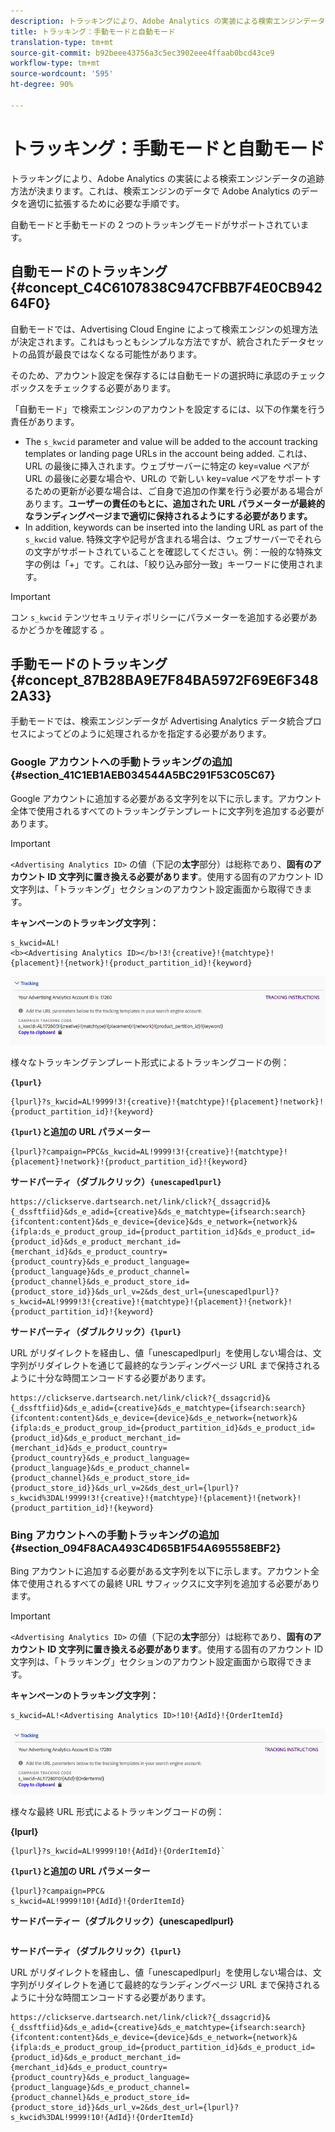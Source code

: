 ```yaml
---
description: トラッキングにより、Adobe Analytics の実装による検索エンジンデータの追跡方法が決まります。これは、検索エンジンのデータで Adobe Analytics のデータを適切に拡張するために必要な手順です。
title: トラッキング：手動モードと自動モード
translation-type: tm+mt
source-git-commit: b92beee43756a3c5ec3902eee4ffaab0bcd43ce9
workflow-type: tm+mt
source-wordcount: '595'
ht-degree: 90%

---
```



# トラッキング：手動モードと自動モード

トラッキングにより、Adobe Analytics の実装による検索エンジンデータの追跡方法が決まります。これは、検索エンジンのデータで Adobe Analytics のデータを適切に拡張するために必要な手順です。

自動モードと手動モードの 2 つのトラッキングモードがサポートされています。

## 自動モードのトラッキング {#concept_C4C6107838C947CFBB7F4E0CB94264F0}

自動モードでは、Advertising Cloud Engine によって検索エンジンの処理方法が決定されます。これはもっともシンプルな方法ですが、統合されたデータセットの品質が最良ではなくなる可能性があります。

そのため、アカウント設定を保存するには自動モードの選択時に承認のチェックボックスをチェックする必要があります。

「自動モード」で検索エンジンのアカウントを設定するには、以下の作業を行う責任があります。

* The `s_kwcid` parameter and value will be added to the account tracking templates or landing page URLs in the account being added. これは、URL の最後に挿入されます。ウェブサーバーに特定の key=value ペアが URL の最後に必要な場合や、URLの で新しい key=value ペアをサポートするための更新が必要な場合は、ご自身で追加の作業を行う必要がある場合があります。**ユーザーの責任のもとに、追加された URL パラメーターが最終的なランディングページまで適切に保持されるようにする必要があります。**
* In addition, keywords can be inserted into the landing URL as part of the `s_kwcid` value. 特殊文字や記号が含まれる場合は、ウェブサーバーでそれらの文字がサポートされていることを確認してください。例：一般的な特殊文字の例は「+」です。これは、「絞り込み部分一致」キーワードに使用されます。

>[!IMPORTANT]
>
>コン `s_kwcid` テンツセキュリティポリシーにパラメーターを追加する必要があるかどうかを確認する [](https://docs.adobe.com/content/help/en/id-service/using/reference/csp.html)。

## 手動モードのトラッキング {#concept_87B28BA9E7F84BA5972F69E6F3482A33}

手動モードでは、検索エンジンデータが Advertising Analytics データ統合プロセスによってどのように処理されるかを指定する必要があります。

### Google アカウントへの手動トラッキングの追加 {#section_41C1EB1AEB034544A5BC291F53C05C67}

Google アカウントに追加する必要がある文字列を以下に示します。アカウント全体で使用されるすべてのトラッキングテンプレートに文字列を追加する必要があります。

>[!IMPORTANT]
>
>`<Advertising Analytics ID>` の値（下記の&#x200B;**太字**&#x200B;部分）は総称であり、**固有のアカウント ID 文字列に置き換える必要があります**。使用する固有のアカウント ID 文字列は、「トラッキング」セクションのアカウント設定画面から取得できます。

**キャンペーンのトラッキング文字列：**

```
s_kwcid=AL! 
<b><Advertising Analytics ID></b>!3!{creative}!{matchtype}!{placement}!{network}!{product_partition_id}!{keyword}
```

![](assets/Google.png)

様々なトラッキングテンプレート形式によるトラッキングコードの例：

**`{lpurl}`**

```
{lpurl}?s_kwcid=AL!9999!3!{creative}!{matchtype}!{placement}!network}!{product_partition_id}!{keyword}
```

**`{lpurl}`と追加の URL パラメーター&#x200B;**

```
{lpurl}?campaign=PPC&s_kwcid=AL!9999!3!{creative}!{matchtype}!{placement}!network}!{product_partition_id}!{keyword}
```

**サードパーティ（ダブルクリック）`{unescapedlpurl}`**

```
https://clickserve.dartsearch.net/link/click?{_dssagcrid}&{_dssftfiid}&ds_e_adid={creative}&ds_e_matchtype={ifsearch:search}{ifcontent:content}&ds_e_device={device}&ds_e_network={network}&{ifpla:ds_e_product_group_id={product_partition_id}&ds_e_product_id={product_id}&ds_e_product_merchant_id={merchant_id}&ds_e_product_country={product_country}&ds_e_product_language={product_language}&ds_e_product_channel={product_channel}&ds_e_product_store_id={product_store_id}}&ds_url_v=2&ds_dest_url={unescapedlpurl}?s_kwcid=AL!9999!3!{creative}!{matchtype}!{placement}!{network}!{product_partition_id}!{keyword}
```

**サードパーティ（ダブルクリック）`{lpurl}`**

URL がリダイレクトを経由し、値「unescapedlpurl」を使用しない場合は、文字列がリダイレクトを通じて最終的なランディングページ URL まで保持されるように十分な時間エンコードする必要があります。

```
https://clickserve.dartsearch.net/link/click?{_dssagcrid}&{_dssftfiid}&ds_e_adid={creative}&ds_e_matchtype={ifsearch:search}{ifcontent:content}&ds_e_device={device}&ds_e_network={network}&{ifpla:ds_e_product_group_id={product_partition_id}&ds_e_product_id={product_id}&ds_e_product_merchant_id={merchant_id}&ds_e_product_country={product_country}&ds_e_product_language={product_language}&ds_e_product_channel={product_channel}&ds_e_product_store_id={product_store_id}}&ds_url_v=2&ds_dest_url={lpurl}?s_kwcid%3DAL!9999!3!{creative}!{matchtype}!{placement}!{network}!{product_partition_id}!{keyword}
```

### Bing アカウントへの手動トラッキングの追加 {#section_094F8ACA493C4D65B1F54A695558EBF2}

Bing アカウントに追加する必要がある文字列を以下に示します。アカウント全体で使用されるすべての最終 URL サフィックスに文字列を追加する必要があります。

>[!IMPORTANT]
>
>`<Advertising Analytics ID>` の値（下記の&#x200B;**太字**&#x200B;部分）は総称であり、**固有のアカウント ID 文字列に置き換える必要があります**。使用する固有のアカウント ID 文字列は、「トラッキング」セクションのアカウント設定画面から取得できます。

**キャンペーンのトラッキング文字列：**

```
s_kwcid=AL!<Advertising Analytics ID>!10!{AdId}!{OrderItemId} 
```

![](assets/Bing.png)

様々な最終 URL 形式によるトラッキングコードの例：

**{lpurl}**

```
{lpurl}?s_kwcid=AL!9999!10!{AdId}!{OrderItemId}`
```

**`{lpurl}`と追加の URL パラメーター&#x200B;**

```
{lpurl}?campaign=PPC&
s_kwcid=AL!9999!10!{AdId}!{OrderItemId}
```

**サードパーティー（ダブルクリック）{unescapedlpurl}**

```https://clickserve.dartsearch.net/link/click?{_dssagcrid}&{_dssftfiid}&ds_e_adid={creative}&ds_e_matchtype={ifsearch:search}{ifcontent:content}&ds_e_device={device}&ds_e_network={network}&{ifpla:ds_e_product_group_id={product_partition_id}&ds_e_product_id={product_id}&ds_e_product_merchant_id={merchant_id}&ds_e_product_country={product_country}&ds_e_product_language={product_language}&ds_e_product_channel={product_channel}&ds_e_product_store_id={product_store_id}}&ds_url_v=2&ds_dest_url={unescapedlpurl}?s_kwcid=AL!9999!10!{AdId}!{OrderItemId}

```

**サードパーティ（ダブルクリック）`{lpurl}`**

URL がリダイレクトを経由し、値「unescapedlpurl」を使用しない場合は、文字列がリダイレクトを通じて最終的なランディングページ URL まで保持されるように十分な時間エンコードする必要があります。

```
https://clickserve.dartsearch.net/link/click?{_dssagcrid}&{_dssftfiid}&ds_e_adid={creative}&ds_e_matchtype={ifsearch:search}{ifcontent:content}&ds_e_device={device}&ds_e_network={network}&{ifpla:ds_e_product_group_id={product_partition_id}&ds_e_product_id={product_id}&ds_e_product_merchant_id={merchant_id}&ds_e_product_country={product_country}&ds_e_product_language={product_language}&ds_e_product_channel={product_channel}&ds_e_product_store_id={product_store_id}}&ds_url_v=2&ds_dest_url={lpurl}?s_kwcid%3DAL!9999!10!{AdId}!{OrderItemId}
```
